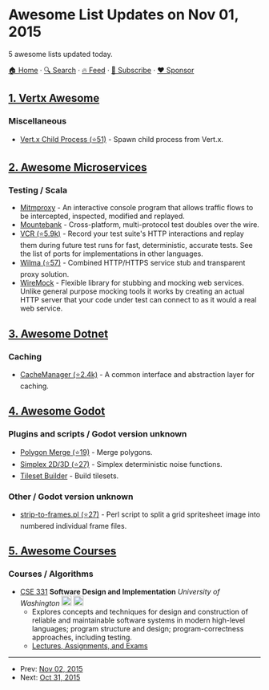 # Awesome List Updates on Nov 01, 2015

5 awesome lists updated today.

[🏠 Home](/README.md) · [🔍 Search](https://www.trackawesomelist.com/search/) · [🔥 Feed](https://www.trackawesomelist.com/rss.xml) · [📮 Subscribe](https://trackawesomelist.us17.list-manage.com/subscribe?u=d2f0117aa829c83a63ec63c2f&id=36a103854c) · [❤️  Sponsor](https://github.com/sponsors/theowenyoung)



## [1. Vertx Awesome](/content/vert-x3/vertx-awesome/README.md)

### Miscellaneous

*   [Vert.x Child Process (⭐51)](https://github.com/vietj/vertx-childprocess) - Spawn child process from Vert.x.

## [2. Awesome Microservices](/content/mfornos/awesome-microservices/README.md)

### Testing / Scala

*   [Mitmproxy](https://mitmproxy.org/) - An interactive console program that allows traffic flows to be intercepted, inspected, modified and replayed.
*   [Mountebank](http://www.mbtest.org/) - Cross-platform, multi-protocol test doubles over the wire.
*   [VCR (⭐5.9k)](https://github.com/vcr/vcr) - Record your test suite's HTTP interactions and replay them during future test runs for fast, deterministic, accurate tests. See the list of ports for implementations in other languages.
*   [Wilma (⭐57)](https://github.com/epam/Wilma) - Combined HTTP/HTTPS service stub and transparent proxy solution.
*   [WireMock](http://wiremock.org/) - Flexible library for stubbing and mocking web services. Unlike general purpose mocking tools it works by creating an actual HTTP server that your code under test can connect to as it would a real web service.

## [3. Awesome Dotnet](/content/quozd/awesome-dotnet/README.md)

### Caching

*   [CacheManager (⭐2.4k)](https://github.com/MichaCo/CacheManager) - A common interface and abstraction layer for caching.

## [4. Awesome Godot](/content/godotengine/awesome-godot/README.md)

### Plugins and scripts / Godot version unknown

*   [Polygon Merge (⭐19)](https://github.com/ScyDev/Godot-Scripts) - Merge polygons.
*   [Simplex 2D/3D (⭐27)](https://github.com/OvermindDL1/Godot-Helpers) - Simplex deterministic noise functions.
*   [Tileset Builder](https://gist.github.com/Calinou/27e979ab0a35500c3381) - Build tilesets.

### Other / Godot version unknown

*   [strip-to-frames.pl (⭐27)](https://github.com/adolson/godot-stuff/blob/master/strip-to-frames.pl) - Perl script to split a grid spritesheet image into numbered individual frame files.

## [5. Awesome Courses](/content/prakhar1989/awesome-courses/README.md)

### Courses / Algorithms

*   [CSE 331](http://courses.cs.washington.edu/courses/cse331/15sp/) **Software Design and Implementation** *University of Washington* <img src="https://assets-cdn.github.com/images/icons/emoji/unicode/1f4bb.png" width="20" height="20" alt="Assignments" title="Assignments" /> <img src="https://assets-cdn.github.com/images/icons/emoji/unicode/1f4dd.png" width="20" height="20" alt="Lecture Notes" title="Lecture Notes" />
    *   Explores concepts and techniques for design and construction of reliable and maintainable software systems in modern high-level languages; program structure and design; program-correctness approaches, including testing.
    *   [Lectures, Assignments, and Exams](http://courses.cs.washington.edu/courses/cse331/15sp/#all)

---

- Prev: [Nov 02, 2015](/content/2015/11/02/README.md)
- Next: [Oct 31, 2015](/content/2015/10/31/README.md)